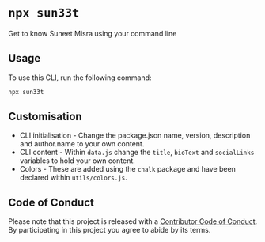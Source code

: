 # `npx sun33t`

Get to know Suneet Misra using your command line

## Usage

To use this CLI, run the following command:

```sh
npx sun33t
```

## Customisation

- CLI initialisation - Change the package.json name, version, description and author.name to your own content.
- CLI content - Within `data.js` change the `title`, `bioText` and `socialLinks` variables to hold your own content.
- Colors - These are added using the `chalk` package and have been declared within `utils/colors.js`.

## Code of Conduct

Please note that this project is released with a [Contributor Code of Conduct](CODE-OF-CONDUCT.md). By participating in this project you agree to abide by its terms.
